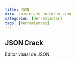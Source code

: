 ```yaml
---
title: JSON
date: 2024-08-20 00:00:00 -100
categories: [Herramientas]
tags: [herramientas]
---
```


## [JSON Crack](https://jsoncrack.com/editor)

Editor visual de JSON
